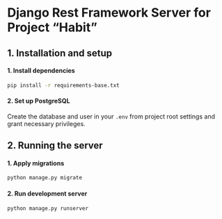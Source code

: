 # Django Rest Framework Server for Project “Habit”

## 1. Installation and setup

#### 1. **Install dependencies**  
   ```bash
   pip install -r requirements-base.txt
   ```

#### 2. **Set up PostgreSQL**
Create the database and user in your `.env` from project root settings and grant necessary privileges.

## 2. Running the server

#### 1. **Apply migrations**

   ```bash
   python manage.py migrate
   ```

#### 2. **Run development server**

   ```bash
   python manage.py runserver
   ```
